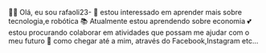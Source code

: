 💁‍♀️ Olá, eu sou rafaoli23-
👀 estou interessado em aprender mais sobre tecnologia,e robótica 
📚 Atualmente estou aprendendo sobre economia
💕 estou procurando colaborar em atividades que possam me ajudar com o meu futuro
🚙 como chegar até a mim, através do Facebook,Instagram etc...
